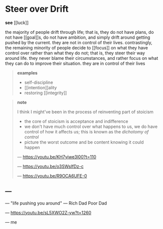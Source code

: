 # Steer over Drift

**see** [[luck]]

the majority of people drift through life; that is, they do not have plans, do not have [[goal]]s, do not have ambition, and simply drift around getting pushed by the current. they are not in control of their lives. contrastingly, the remaining minority of people decide to [[focus]] on what they have control over rather than what they do not; that is, they steer their way around life. they never blame their circumstances, and rather focus on what they can do to improve their situation. they are in control of their lives

> **examples**
>
> - self-discipline
> - [[intention]]ality
> - restoring [[integrity]]

> **note**
>
> I think I might've been in the process of reinventing part of stoicism
>
> - the core of stoicism is acceptance and indifference
> - we don't have much control over what happens to us, we do have control of how it affects us; this is known as the _dichotomy of control_
> - picture the worst outcome and be content knowing it could happen
>
> &mdash; <https://youtu.be/KH7yjwe3l00?t=110>
>
> &mdash; <https://youtu.be/o3SWsIfDz-c>
>
> &mdash; <https://youtu.be/R9OCA6UFE-0>

## &mdash;

&mdash; "life pushing you around" &mdash; Rich Dad Poor Dad

&mdash; <https://youtu.be/sL5XWO2Z-yw?t=1260>

&mdash; me
